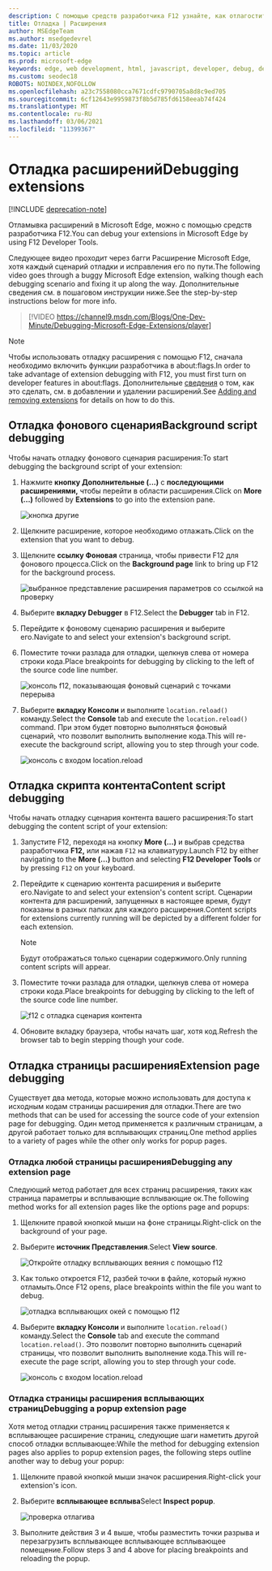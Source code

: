 ```yaml
---
description: С помощью средств разработчика F12 узнайте, как отлагостить фоновый сценарий, сценарии контента и страницы расширения расширения.
title: Отладка | Расширения
author: MSEdgeTeam
ms.author: msedgedevrel
ms.date: 11/03/2020
ms.topic: article
ms.prod: microsoft-edge
keywords: edge, web development, html, javascript, developer, debug, debugging
ms.custom: seodec18
ROBOTS: NOINDEX,NOFOLLOW
ms.openlocfilehash: a23c7558080cca7671cdfc9790705a8d8c9ed705
ms.sourcegitcommit: 6cf12643e9959873f8b5d785fd6158eeab74f424
ms.translationtype: MT
ms.contentlocale: ru-RU
ms.lasthandoff: 03/06/2021
ms.locfileid: "11399367"
---
```

# <a name="debugging-extensions"></a><span data-ttu-id="8cb63-104">Отладка расширений</span><span class="sxs-lookup"><span data-stu-id="8cb63-104">Debugging extensions</span></span>  

[!INCLUDE [deprecation-note](../includes/deprecation-note.md)]  

<span data-ttu-id="8cb63-105">Отламывка расширений в Microsoft Edge, можно с помощью средств разработчика F12.</span><span class="sxs-lookup"><span data-stu-id="8cb63-105">You can debug your extensions in Microsoft Edge by using F12 Developer Tools.</span></span>  

<span data-ttu-id="8cb63-106">Следующее видео проходит через багги Расширение Microsoft Edge, хотя каждый сценарий отладки и исправления его по пути.</span><span class="sxs-lookup"><span data-stu-id="8cb63-106">The following video goes through a buggy Microsoft Edge extension, walking though each debugging scenario and fixing it up along the way.</span></span>  <span data-ttu-id="8cb63-107">Дополнительные сведения см. в пошаговом инструкции ниже.</span><span class="sxs-lookup"><span data-stu-id="8cb63-107">See the step-by-step instructions below for more info.</span></span>  

> [!VIDEO https://channel9.msdn.com/Blogs/One-Dev-Minute/Debugging-Microsoft-Edge-Extensions/player]  

> [!NOTE]
> <span data-ttu-id="8cb63-108">Чтобы использовать отладку расширения с помощью F12, сначала необходимо включить функции разработчика в about:flags.</span><span class="sxs-lookup"><span data-stu-id="8cb63-108">In order to take advantage of extension debugging with F12, you must first turn on developer features in about:flags.</span></span>  <span data-ttu-id="8cb63-109">Дополнительные [сведения](./adding-and-removing-extensions.md) о том, как это сделать, см. в добавлении и удалении расширений.</span><span class="sxs-lookup"><span data-stu-id="8cb63-109">See [Adding and removing extensions](./adding-and-removing-extensions.md) for details on how to do this.</span></span>  

## <a name="background-script-debugging"></a><span data-ttu-id="8cb63-110">Отладка фонового сценария</span><span class="sxs-lookup"><span data-stu-id="8cb63-110">Background script debugging</span></span>  

<span data-ttu-id="8cb63-111">Чтобы начать отладку фонового сценария расширения:</span><span class="sxs-lookup"><span data-stu-id="8cb63-111">To start debugging the background script of your extension:</span></span>  

1.  <span data-ttu-id="8cb63-112">Нажмите **кнопку Дополнительные (...)** с **последующими расширениями,** чтобы перейти в области расширения.</span><span class="sxs-lookup"><span data-stu-id="8cb63-112">Click on **More (...)** followed by **Extensions** to go into the extension pane.</span></span>  
    
    ![кнопка другие](../media/morebutton.png)  
    
1.  <span data-ttu-id="8cb63-114">Щелкните расширение, которое необходимо отлажать.</span><span class="sxs-lookup"><span data-stu-id="8cb63-114">Click on the extension that you want to debug.</span></span>  
1.  <span data-ttu-id="8cb63-115">Щелкните **ссылку Фоновая** страница, чтобы привести F12 для фонового процесса.</span><span class="sxs-lookup"><span data-stu-id="8cb63-115">Click on the **Background page** link to bring up F12 for the background process.</span></span>  
    
    ![выбранное представление расширения параметров со ссылкой на проверку](../media/debug-inspect.png)  
    
1.  <span data-ttu-id="8cb63-117">Выберите **вкладку Debugger** в F12.</span><span class="sxs-lookup"><span data-stu-id="8cb63-117">Select the **Debugger** tab in F12.</span></span>  
1.  <span data-ttu-id="8cb63-118">Перейдите к фоновому сценарию расширения и выберите его.</span><span class="sxs-lookup"><span data-stu-id="8cb63-118">Navigate to and select your extension's background script.</span></span>  
1.  <span data-ttu-id="8cb63-119">Поместите точки разлада для отладки, щелкнув слева от номера строки кода.</span><span class="sxs-lookup"><span data-stu-id="8cb63-119">Place breakpoints for debugging by clicking to the left of the source code line number.</span></span>  
    
    ![консоль f12, показывающая фоновый сценарий с точками перерыва](../media/debug-f12-background.png)  
    
1.  <span data-ttu-id="8cb63-121">Выберите **вкладку Консоли** и выполните `location.reload()` команду.</span><span class="sxs-lookup"><span data-stu-id="8cb63-121">Select the **Console** tab and execute the `location.reload()` command.</span></span>  <span data-ttu-id="8cb63-122">При этом будет повторно выполняться фоновый сценарий, что позволит выполнить выполнение кода.</span><span class="sxs-lookup"><span data-stu-id="8cb63-122">This will re-execute the background script, allowing you to step through your code.</span></span>  
    
    ![консоль с входом location.reload](../media/debug-f12-background-console.png)  
    
## <a name="content-script-debugging"></a><span data-ttu-id="8cb63-124">Отладка скрипта контента</span><span class="sxs-lookup"><span data-stu-id="8cb63-124">Content script debugging</span></span>  

<span data-ttu-id="8cb63-125">Чтобы начать отладку сценария контента вашего расширения:</span><span class="sxs-lookup"><span data-stu-id="8cb63-125">To start debugging the content script of your extension:</span></span>  

1.  <span data-ttu-id="8cb63-126">Запустите F12, переходя на кнопку **More (...)** и выбрав средства разработчика **F12,** или нажав `F12` на клавиатуру.</span><span class="sxs-lookup"><span data-stu-id="8cb63-126">Launch F12 by either navigating to the **More (...)** button and selecting **F12 Developer Tools** or by pressing `F12` on your keyboard.</span></span>  
1.  <span data-ttu-id="8cb63-127">Перейдите к сценарию контента расширения и выберите его.</span><span class="sxs-lookup"><span data-stu-id="8cb63-127">Navigate to and select your extension's content script.</span></span>  <span data-ttu-id="8cb63-128">Сценарии контента для расширений, запущенных в настоящее время, будут показаны в разных папках для каждого расширения.</span><span class="sxs-lookup"><span data-stu-id="8cb63-128">Content scripts for extensions currently running will be depicted by a different folder for each extension.</span></span>  
    
    > [!NOTE]
    > <span data-ttu-id="8cb63-129">Будут отображаться только сценарии содержимого.</span><span class="sxs-lookup"><span data-stu-id="8cb63-129">Only running content scripts will appear.</span></span>  
    
1.  <span data-ttu-id="8cb63-130">Поместите точки разлада для отладки, щелкнув слева от номера строки кода.</span><span class="sxs-lookup"><span data-stu-id="8cb63-130">Place breakpoints for debugging by clicking to the left of the source code line number.</span></span>  
    
    ![f12 с отладка сценария контента](../media/debug-content-f12.png)  
    
1.  <span data-ttu-id="8cb63-132">Обновите вкладку браузера, чтобы начать шаг, хотя код.</span><span class="sxs-lookup"><span data-stu-id="8cb63-132">Refresh the browser tab to begin stepping though your code.</span></span>  
    
## <a name="extension-page-debugging"></a><span data-ttu-id="8cb63-133">Отладка страницы расширения</span><span class="sxs-lookup"><span data-stu-id="8cb63-133">Extension page debugging</span></span>  

<span data-ttu-id="8cb63-134">Существует два метода, которые можно использовать для доступа к исходным кодам страницы расширения для отладки.</span><span class="sxs-lookup"><span data-stu-id="8cb63-134">There are two methods that can be used for accessing the source code of your extension page for debugging.</span></span>  <span data-ttu-id="8cb63-135">Один метод применяется к различным страницам, а другой работает только для всплывающих страниц.</span><span class="sxs-lookup"><span data-stu-id="8cb63-135">One method applies to a variety of pages while the other only works for popup pages.</span></span>  

### <a name="debugging-any-extension-page"></a><span data-ttu-id="8cb63-136">Отладка любой страницы расширения</span><span class="sxs-lookup"><span data-stu-id="8cb63-136">Debugging any extension page</span></span>  

<span data-ttu-id="8cb63-137">Следующий метод работает для всех страниц расширения, таких как страница параметры и всплывающие всплывающие ок.</span><span class="sxs-lookup"><span data-stu-id="8cb63-137">The following method works for all extension pages like the options page and popups:</span></span>  

1.  <span data-ttu-id="8cb63-138">Щелкните правой кнопкой мыши на фоне страницы.</span><span class="sxs-lookup"><span data-stu-id="8cb63-138">Right-click on the background of your page.</span></span>  
1.  <span data-ttu-id="8cb63-139">Выберите **источник Представления**.</span><span class="sxs-lookup"><span data-stu-id="8cb63-139">Select **View source**.</span></span>  
    
    ![Откройте отладку всплывающих веяния с помощью f12](../media/debug-popup-select.png)  
    
1.  <span data-ttu-id="8cb63-141">Как только откроется F12, разбей точки в файле, который нужно отламыть.</span><span class="sxs-lookup"><span data-stu-id="8cb63-141">Once F12 opens, place breakpoints within the file you want to debug.</span></span>  
    
    ![отладка всплывающих окей с помощью f12](../media/debug-popup-f12.png)  
    
1.  <span data-ttu-id="8cb63-143">Выберите **вкладку Консоли** и выполните `location.reload()` команду.</span><span class="sxs-lookup"><span data-stu-id="8cb63-143">Select the **Console** tab and execute the command `location.reload()`.</span></span>  <span data-ttu-id="8cb63-144">Это позволит повторно выполнить сценарий страницы, что позволит выполнить выполнение кода.</span><span class="sxs-lookup"><span data-stu-id="8cb63-144">This will re-execute the page script, allowing you to step through your code.</span></span>  
    
    ![консоль с входом location.reload](../media/debug-f12-background-console.png)  
    
### <a name="debugging-a-popup-extension-page"></a><span data-ttu-id="8cb63-146">Отладка страницы расширения всплывающих страниц</span><span class="sxs-lookup"><span data-stu-id="8cb63-146">Debugging a popup extension page</span></span>  

<span data-ttu-id="8cb63-147">Хотя метод отладки страниц расширения также применяется к всплывающее расширение страниц, следующие шаги наметить другой способ отладки всплывающее:</span><span class="sxs-lookup"><span data-stu-id="8cb63-147">While the method for debugging extension pages also applies to popup extension pages, the following steps outline another way to debug your popup:</span></span>  

1.  <span data-ttu-id="8cb63-148">Щелкните правой кнопкой мыши значок расширения.</span><span class="sxs-lookup"><span data-stu-id="8cb63-148">Right-click your extension's icon.</span></span>  
1.  <span data-ttu-id="8cb63-149">Выберите **всплывающее всплыва**</span><span class="sxs-lookup"><span data-stu-id="8cb63-149">Select **Inspect popup**.</span></span>  
    
    ![проверка отлагива](../media/debug-popup-inspect.png)  
    
1.  <span data-ttu-id="8cb63-151">Выполните действия 3 и 4 выше, чтобы разместить точки разрыва и перезагрузить всплывающее всплывающее всплывающее помещение.</span><span class="sxs-lookup"><span data-stu-id="8cb63-151">Follow steps 3 and 4 above for placing breakpoints and reloading the popup.</span></span>  
    